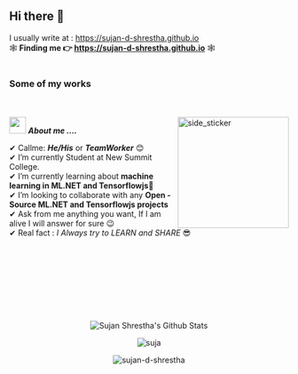 ## Hi there 👋   
I usually write at  : https://sujan-d-shrestha.github.io  
🕸 **Finding me 👉 https://sujan-d-shrestha.github.io** 🕸  
<br>  
### Some of my works
<br><br>
<img align="right" width=200px height=200px alt="side_sticker" src="https://media.giphy.com/media/TEnXkcsHrP4YedChhA/giphy.gif" />
<img src="https://media.giphy.com/media/iY8CRBdQXODJSCERIr/giphy.gif" width="30px">&nbsp;***About me ....***

✔ Callme: ***He/His*** or ***TeamWorker*** 😊 <br>
✔ I’m currently Student at New Summit College.<br>
✔ I’m currently learning about **machine learning in ML.NET and Tensorflowjs**🥰<br>
✔ I’m looking to collaborate with any **Open - Source ML.NET and Tensorflowjs projects**<br>
✔ Ask from me anything you want, If I am alive I will answer for sure 😉<br>
✔ Real fact : *I Always try to LEARN and SHARE* 😎<br><br><br><br>  
<br><br><br><br>

<p align='center'>
  <img align="center" src="https://github-readme-stats.vercel.app/api?username=sujan-d-shrestha&show_icons=true&title_color=fff&icon_color=79ff97&text_color=efefef&bg_color=24292e" alt="Sujan Shrestha's Github Stats">
</p>

<p align='center'>
  <img align="center" src="https://github-readme-stats.vercel.app/api/top-langs?username=sujan-d-shrestha&show_icons=true&locale=en&layout=compact&theme=chartreuse-dark" alt="suja" />  
</p>      
  
<p align='center'>  
   <img align="center" src="https://github-profile-trophy.vercel.app/?username=sujan-d-shrestha&theme=juicyfresh&no-bg=true" alt="sujan-d-shrestha" />  

</p>
